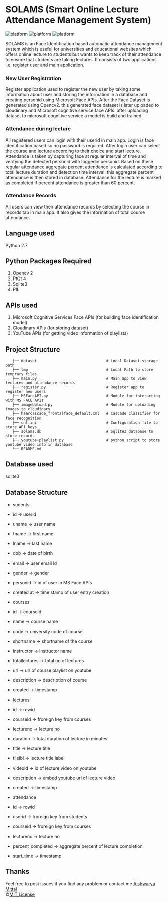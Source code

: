 # SOLAMS (Smart Online Lecture Attendance Management System)

![platform](https://img.shields.io/badge/python-2.7-blue.svg)
![platform](https://img.shields.io/badge/dependencies-up--to--date-brightgreen.svg)
![platform](https://img.shields.io/badge/license-MIT%20License-orange.svg)

SOLAMS is an Face Identification based automatic attendance management system which is useful for universities and educational websites which offers online lecture to students but wants to keep track of their attendance to ensure that students are taking lectures. It consists of two applications i.e. register user and main application. 

### New User Registration
Register application used to register the new user by taking some information about user and storing the information in a database and creating personid using Microsoft Face APIs. After the Face Dataset is generated using Opencv2. this generated face dataset is later uploaded to cloudinary and Microsoft cognitive service face APIs. after uploading dataset to microsoft cognitive service a model is build and trained.

### Attendance during lecture
All registered users can login with their userid in main app. Login is face identification based so no password is required. After login user can select the course and lecture according to their choice and start lecture. Attendance is taken by capturing face at regular interval of time and verifying the detected personid with loggedin personid. Based on these regular attendance aggregate percent attendance is calculated according to total lecture duration and detection time interval. this aggregate percent attendance is then stored in database. Attendance for the lecture is marked as completed if percent attendance is greater than 60 percent.
 
### Attendance Records
All users can view their attendance records by selecting the course in records tab in main app. It also gives the information of total course attendance.
 
## Language used
 
 Python 2.7
 
## Python Packages Required
 1. Opencv 2
 2. PtQt 4
 3. Sqlite3
 4. PIL
 
 
## APIs used
 1. Microsoft Cognitive Services Face APIs (for building face identification model)
 2. Cloudinary APIs (for storing dataset)
 3. YouTube APIs (for getting video information of playlists)

## Project Structure
 ```
    ├── dataset                               # Local Dataset storage path
    ├── tmp                                   # Local Path to store temprary files
    ├── main.py                               # Main app to view lectures and attendance records
    ├── register.py                           # Register app to register new users
    ├── MSFaceAPI.py                          # Mudule for interacting with MS FACE APIs
    ├── imageUpload.py                        # Module for uploading images to cloudinary
    ├── haarcascade_frontalface_default.xml   # Cascade Classifier for face recognition
    ├── cnf.ini                               # Configuration file to store API keys
    ├── solams.db                             # Sqlite3 database to store records
    ├── youtube-playlist.py                   # python script to store youtube video info in database
    └── README.md
```
## Database used
 sqlite3
 
## Database Structure
* sudents
 * id -> userid
 * uname -> user name
 * fname -> first name
 * lname -> last name
 * dob -> date of birth
 * email -> user email id
 * gender -> gender
 * personid -> id of user in MS Face APIs
 * created at -> time stamp of user entry creation
  
* courses
 * id -> courseid
 * name -> course name
 * code -> university code of course
 * shortname -> shortname of the course
 * instructor -> instructor name
 * totallectures -> total no of lectures
 * url -> url of course playlist on youtube
 * description -> description of course
 * created -> timestamp
 
* lectures
 * id -> rowid
 * courseid -> froreign key from courses
 * lectureno -> lecture no
 * duration -> total duration of lecture in minutes
 * title -> lecture title
 * tilelbl -> lecture title label
 * videoid -> id of lecture video on youtube
 * description -> embed youtube url of lecture video
 * created -> timestamp
 
* attendance
 * id -> rowid
 * userid -> froreign key from students
 * courseid -> froreign key from courses
 * lectureno -> lecture no
 * percent_completed -> aggregate percent of lecture completion
 * start_time -> timestamp
 
 ## Thanks
Feel free to post issues if you find any problem or contact me [Aishwarya Mittal](https://www.facebook.com/aishwrymittal)<br>
©[MIT License](https://github.com/aishmittal/SOLAMS/blob/master/LICENSE)
